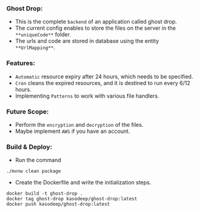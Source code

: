 ### Ghost Drop:

- This is the complete `backend` of an application called ghost drop.
- The current config enables to store the files on the server in the `**uniqueCode**` folder.
- The urls and code are stored in database using the entity `**UrlMapping**`.

### Features:

- `Automatic` resource expiry after 24 hours, which needs to be specified.
- `Cron` cleans the expired resources, and it is destined to run every 6/12 hours.
- Implementing `Patterns` to work with various file handlers.

### Future Scope:

- Perform the `encryption` and `decryption` of the files.
- Maybe implement `AWS` if you have an account.

### Build & Deploy:

- Run the command

```shell
./mvnw clean package
```

- Create the Dockerfile and write the initialization steps.

```shell
docker build -t ghost-drop .
docker tag ghost-drop kasodeep/ghost-drop:latest
docker push kasodeep/ghost-drop:latest
```